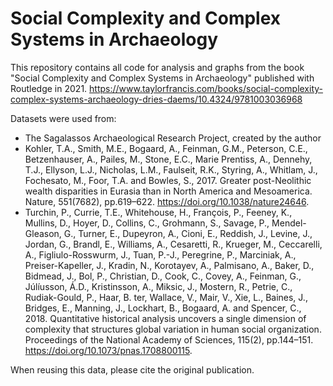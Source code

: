 # Social Complexity and Complex Systems in Archaeology
This repository contains all code for analysis and graphs from the book "Social Complexity and Complex Systems in Archaeology" published with Routledge in 2021.
https://www.taylorfrancis.com/books/social-complexity-complex-systems-archaeology-dries-daems/10.4324/9781003036968

Datasets were used from:
- The Sagalassos Archaeological Research Project, created by the author
- Kohler, T.A., Smith, M.E., Bogaard, A., Feinman, G.M., Peterson, C.E., Betzenhauser, A., Pailes, M., Stone, E.C., Marie Prentiss, A., Dennehy, T.J., Ellyson, L.J., Nicholas, L.M., Faulseit, R.K., Styring, A., Whitlam, J., Fochesato, M., Foor, T.A. and Bowles, S., 2017. Greater post-Neolithic wealth disparities in Eurasia than in North America and Mesoamerica. Nature, 551(7682), pp.619–622. https://doi.org/10.1038/nature24646.
- Turchin, P., Currie, T.E., Whitehouse, H., François, P., Feeney, K., Mullins, D., Hoyer, D., Collins, C., Grohmann, S., Savage, P., Mendel-Gleason, G., Turner, E., Dupeyron, A., Cioni, E., Reddish, J., Levine, J., Jordan, G., Brandl, E., Williams, A., Cesaretti, R., Krueger, M., Ceccarelli, A., Figliulo-Rosswurm, J., Tuan, P.-J., Peregrine, P., Marciniak, A., Preiser-Kapeller, J., Kradin, N., Korotayev, A., Palmisano, A., Baker, D., Bidmead, J., Bol, P., Christian, D., Cook, C., Covey, A., Feinman, G., Júlíusson, Á.D., Kristinsson, A., Miksic, J., Mostern, R., Petrie, C., Rudiak-Gould, P., Haar, B. ter, Wallace, V., Mair, V., Xie, L., Baines, J., Bridges, E., Manning, J., Lockhart, B., Bogaard, A. and Spencer, C., 2018. Quantitative historical analysis uncovers a single dimension of complexity that structures global variation in human social organization. Proceedings of the National Academy of Sciences, 115(2), pp.144–151. https://doi.org/10.1073/pnas.1708800115.


When reusing this data, please cite the original publication.
